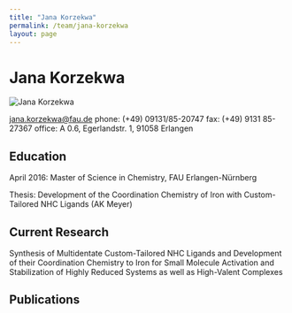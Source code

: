 ```yaml
---
title: "Jana Korzekwa"
permalink: /team/jana-korzekwa
layout: page
---
```


# Jana Korzekwa

![Jana Korzekwa](/assets/img/jk_page.jpg)
 
[jana.korzekwa@fau.de](mailto:jana.korzekwa@fau.de)
phone: (+49) 09131/85-20747
fax:  (+49) 9131 85-27367
office: A 0.6, Egerlandstr. 1, 91058 Erlangen

## Education

April 2016:
Master of Science in Chemistry, FAU Erlangen-Nürnberg

Thesis: Development of the Coordination Chemistry of Iron with Custom-Tailored NHC Ligands (AK Meyer)

## Current Research

Synthesis of Multidentate Custom-Tailored NHC Ligands and Development of their Coordination Chemistry to Iron for Small Molecule Activation and Stabilization of Highly Reduced Systems as well as High-Valent Complexes

## Publications